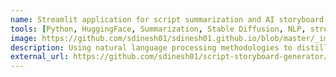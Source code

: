 ```yaml
---
name: Streamlit application for script summarization and AI storyboard generation
tools: [Python, HuggingFace, Summarization, Stable Diffusion, NLP, streamlit]
image: https://github.com/sdinesh01/sdinesh01.github.io/blob/master/_images/Streamlit_app_storyboard.png?raw=true
description: Using natural language processing methodologies to distill movie scripts into prompts to create AI generated storyboards.
external_url: https://github.com/sdinesh01/script-storyboard-generator/tree/main
---
```

